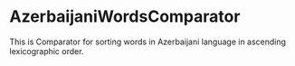 # AzerbaijaniWordsComparator
This is Comparator for sorting words in Azerbaijani language in ascending lexicographic order.
